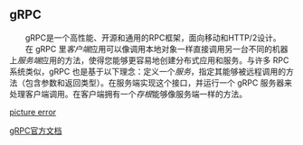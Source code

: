## gRPC
　　gRPC是一个高性能、开源和通用的RPC框架，面向移动和HTTP/2设计。
　　在 gRPC 里*客户端*应用可以像调用本地对象一样直接调用另一台不同的机器上*服务端*应用的方法，使得您能够更容易地创建分布式应用和服务。与许多 RPC 系统类似，gRPC 也是基于以下理念：定义一个*服务*，指定其能够被远程调用的方法（包含参数和返回类型）。在服务端实现这个接口，并运行一个 gRPC 服务器来处理客户端调用。在客户端拥有一个*存根*能够像服务端一样的方法。

[picture error](https://github.com/SherDick/KnowledgePoint/blob/master/OSS.md)

[gRPC官方文档](https://doc.oschina.net/grpc?t=60133)

